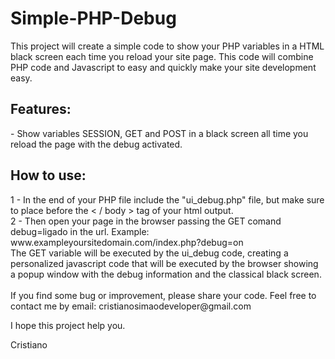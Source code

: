 # Simple-PHP-Debug
This project will create a simple code to show your PHP variables in a HTML black screen each time you reload your site page.
This code will combine PHP code and Javascript to easy and quickly make your site development easy.
<h2>Features:</h2>
- Show variables SESSION, GET and POST in a black screen all time you reload the page with the debug activated.

<h2>How to use:</h2>
1 - In the end of your PHP file include the "ui_debug.php" file, but make sure to place before the < / body > tag of your html output.<br>
2 - Then open your page in the browser passing the GET comand debug=ligado in the url. Example: www.exampleyoursitedomain.com/index.php?debug=on <br>
    The GET variable will be executed by the ui_debug code, creating a personalized javascript code that will be executed by the browser showing a popup window with the debug information and the classical black screen.<br>
<br>
If you find some bug or improvement, please share your code.
Feel free to contact me by email: cristianosimaodeveloper@gmail.com

I hope this project help you.

Cristiano

